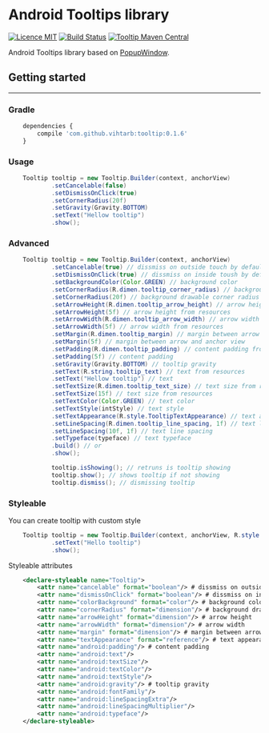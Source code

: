 # Android Tooltips library #

[![Licence MIT](https://img.shields.io/badge/licence-MIT-blue.svg)](https://bitbucket.org/ViHtarb/tooltip/src/ccb911a31d9749e3e607cdfd93c6485dcdde056d/LICENSE?at=master&fileviewer=file-view-default)
[![Build Status](https://travis-ci.org/ViHtarb/Tooltip.svg?branch=master)](https://travis-ci.org/ViHtarb/Tooltip)
[![Tooltip Maven Central](https://img.shields.io/badge/Tooltip%20Maven%20Central-0.1.6-brightgreen.svg?style=flat)](http://search.maven.org/#search%7Cga%7C1%7Cg%3A%22com.github.vihtarb%22)

Android Tooltips library based on [PopupWindow](http://developer.android.com/intl/pt-br/reference/android/widget/PopupWindow.html).

## Getting started ##
-----------------------
### Gradle ###
```javascript
    dependencies {
        compile 'com.github.vihtarb:tooltip:0.1.6'
    }
```
### Usage ###
```java
    Tooltip tooltip = new Tooltip.Builder(context, anchorView)
            .setCancelable(false)
            .setDismissOnClick(true)
            .setCornerRadius(20f)
            .setGravity(Gravity.BOTTOM)
            .setText("Hellow tooltip")
            .show();
```
### Advanced ###
```java
    Tooltip tooltip = new Tooltip.Builder(context, anchorView)
            .setCancelable(true) // dissmiss on outside touch by default false
            .setDismissOnClick(true) // dissmiss on inside toush by default false
            .setBackgroundColor(Color.GREEN) // background color
            .setCornerRadius(R.dimen.tooltip_corner_radius) // background drawable corner radius from resources
            .setCornerRadius(20f) // background drawable corner radius
            .setArrowHeight(R.dimen.tooltip_arrow_height) // arrow height from resources
            .setArrowHeight(5f) // arrow height from resources
            .setArrowWidth(R.dimen.tooltip_arrow_width) // arrow width from resources
            .setArrowWidth(5f) // arrow width from resources
            .setMargin(R.dimen.tooltip_margin) // margin between arrow and anchor view from resources
            .setMargin(5f) // margin between arrow and anchor view
            .setPadding(R.dimen.tooltip_padding) // content padding from resources
            .setPadding(5f) // content padding
            .setGravity(Gravity.BOTTOM) // tooltip gravity
            .setText(R.string.tooltip_text) // text from resources
            .setText("Hellow tooltip") // text
            .setTextSize(R.dimen.tooltip_text_size) // text size from resources
            .setTextSize(15f) // text size from resources
            .setTextColor(Color.GREEN) // text color
            .setTextStyle(intStyle) // text style
            .setTextAppearance(R.style.TooltipTextAppearance) // text appearance
            .setLineSpacing(R.dimen.tooltip_line_spacing, 1f) // text line spacing
            .setLineSpacing(10f, 1f) // text line spacing
            .setTypeface(typeface) // text typeface
            .build() // or
            .show();

            tooltip.isShowing(); // retruns is tooltip showing
            tooltip.show(); // shows tooltip if not showing
            tooltip.dismiss(); // dismissing tooltip
```
### Styleable ###
You can create tooltip with custom style
```java
    Tooltip tooltip = new Tooltip.Builder(context, anchorView, R.style.tooltip)
            .setText("Hello tooltip")
            .show();
```
Styleable attributes
```XML
    <declare-styleable name="Tooltip">
        <attr name="cancelable" format="boolean"/> # dissmiss on outside touch by default false
        <attr name="dismissOnClick" format="boolean"/> # dissmiss on inside toush by default false
        <attr name="colorBackground" format="color"/> # background color
        <attr name="cornerRadius" format="dimension"/> # background drawable corner radius
        <attr name="arrowHeight" format="dimension"/> # arrow height
        <attr name="arrowWidth" format="dimension"/> # arrow width
        <attr name="margin" format="dimension"/> # margin between arrow and anchor view
        <attr name="textAppearance" format="reference"/> # text appearance
        <attr name="android:padding"/> # content padding
        <attr name="android:text"/>
        <attr name="android:textSize"/>
        <attr name="android:textColor"/>
        <attr name="android:textStyle"/>
        <attr name="android:gravity"/> # tooltip gravity
        <attr name="android:fontFamily"/>
        <attr name="android:lineSpacingExtra"/>
        <attr name="android:lineSpacingMultiplier"/>
        <attr name="android:typeface"/>
    </declare-styleable>
```
